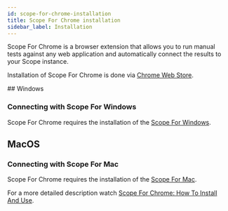 ```yaml
---
id: scope-for-chrome-installation
title: Scope For Chrome installation
sidebar_label: Installation
---
```


Scope For Chrome is a browser extension that allows you to run manual tests against any web application and automatically connect the results to your Scope instance.

Installation of Scope For Chrome is done via [Chrome Web Store](http://home.undefinedlabs.com/goto/scope-for-chrome).

## Windows

### Connecting with Scope For Windows

Scope For Chrome requires the installation of the [Scope For Windows](https://home.undefinedlabs.com/goto/download-scope-for-windows).

## MacOS

### Connecting with Scope For Mac

Scope For Chrome requires the installation of the [Scope For Mac](https://home.undefinedlabs.com/goto/download-scope-for-mac).

For a more detailed description watch [Scope For Chrome: How To Install And Use](https://youtu.be/dIjCvJB00hE).
